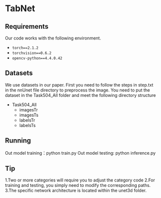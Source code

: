# TabNet

## Requirements
Our code works with the following environment.
- `torch==2.1.2`
- `torchvision==0.6.2`
- `opencv-python==4.4.0.42`

## Datasets
We use datasets in our paper.
First you need to follow the steps in step.txt in the nnUnet file directory to preprocess the image.
You need to put the dataset in the Task504_All folder and meet the following directory structure
- Task504_All
  - imagesTr
  - imagesTs
  - labelsTr
  - labelsTs

## Running

Out model training：python train.py
Out model testing: python inference.py

## Tip
1.Two or more categories will require you to adjust the category code
2.For training and testing, you simply need to modify the corresponding paths.
3.The specific network architecture is located within the unet3d folder.

